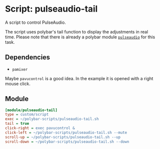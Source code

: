# Script: pulseaudio-tail

A script to control PulseAudio.

The script uses polybar's tail function to display the adjustments in real time. Please note that there is already a polybar module [`pulseaudio`](https://github.com/jaagr/polybar/wiki/Module:-pulseaudio) for this task.


## Dependencies

* `pamixer`

Maybe `pavucontrol` is a good idea. In the example it is opened with a right mouse click.


## Module

```ini
[module/pulseaudio-tail]
type = custom/script
exec = ~/polybar-scripts/pulseaudio-tail.sh
tail = true
click-right = exec pavucontrol &
click-left = ~/polybar-scripts/pulseaudio-tail.sh --mute
scroll-up = ~/polybar-scripts/pulseaudio-tail.sh --up
scroll-down = ~/polybar-scripts/pulseaudio-tail.sh --down
```
